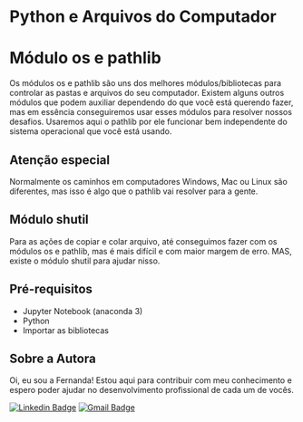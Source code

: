 # Python e Arquivos do Computador

# Módulo os e pathlib
Os módulos os e pathlib são uns dos melhores módulos/bibliotecas para controlar as pastas e arquivos do seu computador. Existem alguns outros módulos que podem auxiliar dependendo do que você está querendo fazer, mas em essência conseguiremos usar esses módulos para resolver nossos desafios.
Usaremos aqui o pathlib por ele funcionar bem independente do sistema operacional que você está usando.

## Atenção especial
Normalmente os caminhos em computadores Windows, Mac ou Linux são diferentes, mas isso é algo que o pathlib vai resolver para a gente.

## Módulo shutil
Para as ações de copiar e colar arquivo, até conseguimos fazer com os módulos os e pathlib, mas é mais difícil e com maior margem de erro. MAS, existe o módulo shutil para ajudar nisso.

## Pré-requisitos 
- Jupyter Notebook (anaconda 3)
- Python
- Importar as bibliotecas 

## Sobre a Autora
Oi, eu sou a Fernanda! Estou aqui para contribuir com meu conhecimento e espero poder ajudar no desenvolvimento profissional de cada um de vocês.

[![Linkedin Badge](https://img.shields.io/badge/-Fernanda_Maki_Hirose-blue?style=flat-square&logo=Linkedin&logoColor=white&link=https://www.linkedin.com/in/fernanda-maki-hirose-801117208/)](https://www.linkedin.com/in/fernanda-maki-hirose-801117208/)  [![Gmail Badge](https://img.shields.io/badge/-femahi2020@gmail.com-c14438?style=flat-square&logo=Gmail&logoColor=white&link=mailto:femahi2020@gmail.com)](mailto:femahi2020@gmail.com)
